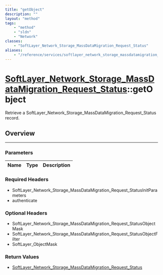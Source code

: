 ```yaml
---
title: "getObject"
description: ""
layout: "method"
tags:
    - "method"
    - "sldn"
    - "Network"
classes:
    - "SoftLayer_Network_Storage_MassDataMigration_Request_Status"
aliases:
    - "/reference/services/softlayer_network_storage_massdatamigration_request_status/getObject"
---
```

# [SoftLayer_Network_Storage_MassDataMigration_Request_Status](/reference/services/SoftLayer_Network_Storage_MassDataMigration_Request_Status)::getObject

Retrieve a SoftLayer_Network_Storage_MassDataMigration_Request_Status record.


## Overview 


-----

### Parameters 
|Name | Type | Description |
| --- | --- | --- |


### Required Headers
* SoftLayer_Network_Storage_MassDataMigration_Request_StatusInitParameters
* authenticate


### Optional Headers
* SoftLayer_Network_Storage_MassDataMigration_Request_StatusObjectMask
* SoftLayer_Network_Storage_MassDataMigration_Request_StatusObjectFilter
* SoftLayer_ObjectMask

### Return Values
* <a href='/reference/datatypes/SoftLayer_Network_Storage_MassDataMigration_Request_Status'>SoftLayer_Network_Storage_MassDataMigration_Request_Status </a>




